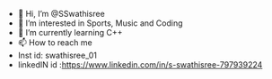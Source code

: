 - 👋 Hi, I’m @SSwathisree
- 👀 I’m interested in Sports, Music and Coding
- 🌱 I’m currently learning C++
- 📫 How to reach me 
- Inst id: swathisree_01 
- linkedIN id :https://www.linkedin.com/in/s-swathisree-797939224

<!---
SSwathisree/SSwathisree is a ✨ special ✨ repository because its `README.md` (this file) appears on your GitHub profile.
You can click the Preview link to take a look at your changes.
--->
